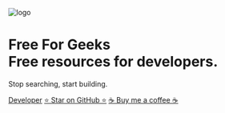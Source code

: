 ![logo](./favicon.ico)

# **Free For Geeks**<br>Free resources for developers.

Stop searching, start building.

[Developer](https://www.linkedin.com/in/1diazdev/)
[⭐ Star on GitHub ⭐](https://github.com/JuanPabloDiaz/freeForGeeks)
[☕ Buy me a coffee ☕](https://www.buymeacoffee.com/1diazdev)
